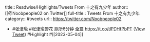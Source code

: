 title:: Readwise/Highlights/Tweets From 十之有九少年
author:: [[@Noobpeople02 on Twitter]]
full-title:: Tweets From 十之有九少年
category:: #tweets
url:: https://twitter.com/Noobpeople02

- #张津瑜 #张津瑜警花 厕所6分钟 全篇 https://t.co/tlPDHfPbPT ([View Tweet](https://twitter.com/Noobpeople02/status/1628277375111938050)) #Highlight #[[2023-05-04]]